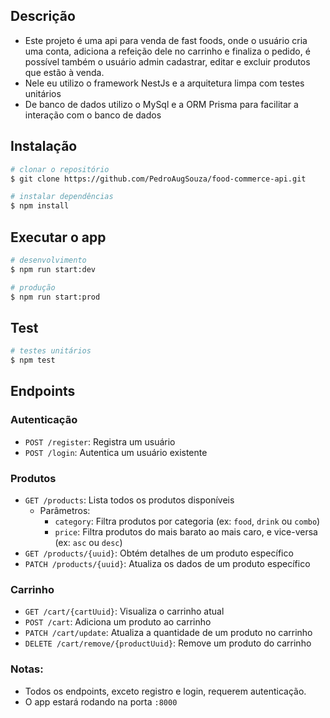 ## Descrição

- Este projeto é uma api para venda de fast foods, onde o usuário cria uma conta, adiciona a refeição dele no carrinho e finaliza o pedido, é possível também o usuário admin cadastrar, editar e excluir produtos que estão à venda.
- Nele eu utilizo o framework NestJs e a arquitetura limpa com testes unitários
- De banco de dados utilizo o MySql e a ORM Prisma para facilitar a interação com o banco de dados

## Instalação

```bash
# clonar o repositório
$ git clone https://github.com/PedroAugSouza/food-commerce-api.git

# instalar dependências
$ npm install
```

## Executar o app

```bash
# desenvolvimento
$ npm run start:dev

# produção
$ npm run start:prod
```

## Test

```bash
# testes unitários
$ npm test
```

## Endpoints

### Autenticação

- `POST /register`: Registra um usuário
- `POST /login`: Autentica um usuário existente

### Produtos

- `GET /products`: Lista todos os produtos disponíveis
  - Parâmetros:
    - `category`: Filtra produtos por categoria (ex: `food`, `drink` ou `combo`)
    - `price`: Filtra produtos do mais barato ao mais caro, e vice-versa (ex: `asc` ou `desc`)
- `GET /products/{uuid}`: Obtém detalhes de um produto específico
- `PATCH /products/{uuid}`: Atualiza os dados de um produto específico

### Carrinho

- `GET /cart/{cartUuid}`: Visualiza o carrinho atual
- `POST /cart`: Adiciona um produto ao carrinho
- `PATCH /cart/update`: Atualiza a quantidade de um produto no carrinho
- `DELETE /cart/remove/{productUuid}`: Remove um produto do carrinho

### Notas:

- Todos os endpoints, exceto registro e login, requerem autenticação.
- O app estará rodando na porta `:8000`
